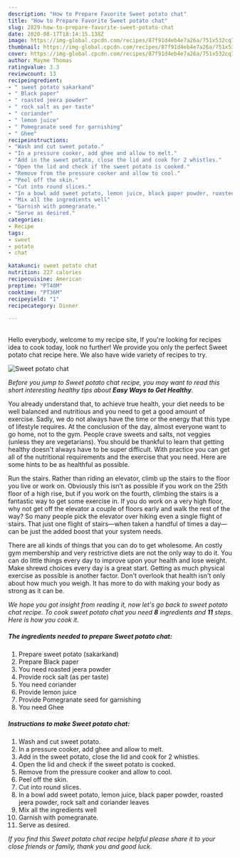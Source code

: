 ```yaml
---
description: "How to Prepare Favorite Sweet potato chat"
title: "How to Prepare Favorite Sweet potato chat"
slug: 2829-how-to-prepare-favorite-sweet-potato-chat
date: 2020-08-17T18:14:15.138Z
image: https://img-global.cpcdn.com/recipes/87f91d4eb4e7a26a/751x532cq70/sweet-potato-chat-recipe-main-photo.jpg
thumbnail: https://img-global.cpcdn.com/recipes/87f91d4eb4e7a26a/751x532cq70/sweet-potato-chat-recipe-main-photo.jpg
cover: https://img-global.cpcdn.com/recipes/87f91d4eb4e7a26a/751x532cq70/sweet-potato-chat-recipe-main-photo.jpg
author: Mayme Thomas
ratingvalue: 3.3
reviewcount: 13
recipeingredient:
- " sweet potato sakarkand"
- " Black paper"
- " roasted jeera powder"
- " rock salt as per taste"
- " coriander"
- " lemon juice"
- " Pomegranate seed for garnishing"
- " Ghee"
recipeinstructions:
- "Wash and cut sweet potato."
- "In a pressure cooker, add ghee and allow to melt."
- "Add in the sweet potato, close the lid and cook for 2 whistles."
- "Open the lid and check if the sweet potato is cooked."
- "Remove from the pressure cooker and allow to cool."
- "Peel off the skin."
- "Cut into round slices."
- "In a bowl add sweet potato, lemon juice, black paper powder, roasted jeera powder, rock salt and coriander leaves"
- "Mix all the ingredients well"
- "Garnish with pomegranate."
- "Serve as desired."
categories:
- Recipe
tags:
- sweet
- potato
- chat

katakunci: sweet potato chat 
nutrition: 227 calories
recipecuisine: American
preptime: "PT40M"
cooktime: "PT36M"
recipeyield: "1"
recipecategory: Dinner

---
```

<br>
Hello everybody, welcome to my recipe site, If you're looking for recipes idea to cook today, look no further! We provide you only the perfect Sweet potato chat recipe here. We also have wide variety of recipes to try.
<br>


![Sweet potato chat](https://img-global.cpcdn.com/recipes/87f91d4eb4e7a26a/751x532cq70/sweet-potato-chat-recipe-main-photo.jpg)

<i>Before you jump to Sweet potato chat recipe, you may want to read this short interesting healthy tips about <strong>Easy Ways to Get Healthy</strong>.</i>

You already understand that, to achieve true health, your diet needs to be well balanced and nutritious and you need to get a good amount of exercise. Sadly, we do not always have the time or the energy that this type of lifestyle requires. At the conclusion of the day, almost everyone want to go home, not to the gym. People crave sweets and salts, not veggies (unless they are vegetarians). You should be thankful to learn that getting healthy doesn't always have to be super difficult. With practice you can get all of the nutritional requirements and the exercise that you need. Here are some hints to be as healthful as possible.

Run the stairs. Rather than riding an elevator, climb up the stairs to the floor you live or work on. Obviously this isn’t as possible if you work on the 25th floor of a high rise, but if you work on the fourth, climbing the stairs is a fantastic way to get some exercise in. If you do work on a very high floor, why not get off the elevator a couple of floors early and walk the rest of the way? So many people pick the elevator over hiking even a single flight of stairs. That just one flight of stairs—when taken a handful of times a day—can be just the added boost that your system needs. 

There are all kinds of things that you can do to get wholesome. An costly gym membership and very restrictive diets are not the only way to do it. You can do little things every day to improve upon your health and lose weight. Make shrewd choices every day is a great start. Getting as much physical exercise as possible is another factor. Don't overlook that health isn't only about how much you weigh. It has more to do with making your body as strong as it can be. 


<i>We hope you got insight from reading it, now let's go back to sweet potato chat recipe. To cook sweet potato chat you need <strong>8</strong> ingredients and <strong>11</strong> steps. Here is how you cook it.
</i>

##### The ingredients needed to prepare Sweet potato chat:

1. Prepare  sweet potato (sakarkand)
1. Prepare  Black paper
1. You need  roasted jeera powder
1. Provide  rock salt (as per taste)
1. You need  coriander
1. Provide  lemon juice
1. Provide  Pomegranate seed for garnishing
1. You need  Ghee


##### Instructions to make Sweet potato chat:

1. Wash and cut sweet potato.
1. In a pressure cooker, add ghee and allow to melt.
1. Add in the sweet potato, close the lid and cook for 2 whistles.
1. Open the lid and check if the sweet potato is cooked.
1. Remove from the pressure cooker and allow to cool.
1. Peel off the skin.
1. Cut into round slices.
1. In a bowl add sweet potato, lemon juice, black paper powder, roasted jeera powder, rock salt and coriander leaves
1. Mix all the ingredients well
1. Garnish with pomegranate.
1. Serve as desired.


<i>If you find this Sweet potato chat recipe helpful please share it to your close friends or family, thank you and good luck.</i>
